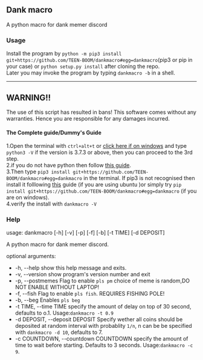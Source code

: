 ## Dank macro

A python macro for dank memer discord

### Usage

Install the program by `python -m pip3 install git+https://github.com/TEEN-BOOM/dankmacro#egg=dankmacro`(pip3 or pip in your case) or `python setup.py install` after cloning the repo.  
Later you may invoke the program by typing `dankmacro -b` in a shell.
<hr>

## WARNING!!

The use of this script has resulted in bans! This software comes without any warranties.
Hence you are responsible for any damages incurred.

#### The Complete guide/Dummy's Guide

1.Open the terminal with `ctrl+alt+t` or [click here if on windows](file://C:/Windows/System32/cmd.exe "Cmd.exe") and type `python3 -V` if the version is 3.7.3 or above, then you can proceed to the 3rd step.  
2.if you do not have python then follow [this guide](https://realpython.com/installing-python/).  
3.Then type `pip3 install git+https://github.com/TEEN-BOOM/dankmacro#egg=dankmacro` in the terminal. If pip3 is not recognised then install it folllowing [this](https://linuxize.com/post/how-to-install-pip-on-ubuntu-18.04/) guide (if you are using ubuntu )or simply try `pip install git+https://github.com/TEEN-BOOM/dankmacro#egg=dankmacro` (if you are on windows).  
4.verify the install with `dankmacro -V`  

### Help

usage: dankmacro [-h] [-v] [-p] [-f] [-b] [-t TIME] [-d DEPOSIT]

A python macro for dank memer discord.

optional arguments:
+  -h, --help            show this help message and exits.
+  -v, --version         show program's version number and exit
+  -p, --postmemes       Flag to enable `pls pm` choice of meme is random,DO
                        NOT ENABLE WITHOUT LAPTOP!
+  -f, --fish            Flag to enable `pls fish`. REQUIRES FISHING POLE!
+  -b, --beg             Enables `pls beg`
+  -t TIME, --time TIME  specify the amount of delay on top of 30 second,
                        defaults to o.1. Usage:`dankmacro -t 0.9`
+  -d DEPOSIT, --deposit DEPOSIT
                        Specify wether all coins should be deposited at random
                        interval with probablity `1/n`, n can be be specified
                        with `dankmacro -d 10`, defaults to 7.
+  -c COUNTDOWN, --countdown COUNTDOWN
                        specify the amount of time to wait before starting.
                        Defaults to 3 seconds. Usage:`dankmacro -c 9`.

